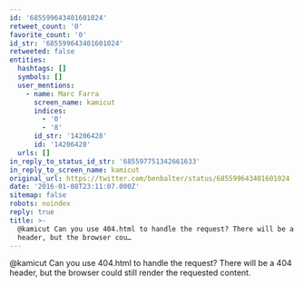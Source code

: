 ```yaml
---
id: '685599643401601024'
retweet_count: '0'
favorite_count: '0'
id_str: '685599643401601024'
retweeted: false
entities:
  hashtags: []
  symbols: []
  user_mentions:
    - name: Marc Farra
      screen_name: kamicut
      indices:
        - '0'
        - '8'
      id_str: '14206428'
      id: '14206428'
  urls: []
in_reply_to_status_id_str: '685597751342661633'
in_reply_to_screen_name: kamicut
original_url: https://twitter.com/benbalter/status/685599643401601024
date: '2016-01-08T23:11:07.000Z'
sitemap: false
robots: noindex
reply: true
title: >-
  @kamicut Can you use 404.html to handle the request? There will be a 404
  header, but the browser cou…
---
```


@kamicut Can you use 404.html to handle the request? There will be a 404 header, but the browser could still render the requested content.